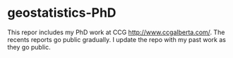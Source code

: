 # geostatistics-PhD
This repor includes my PhD work at CCG http://www.ccgalberta.com/.  The recents reports go public gradually. I update the repo with my past work as they go public. 


